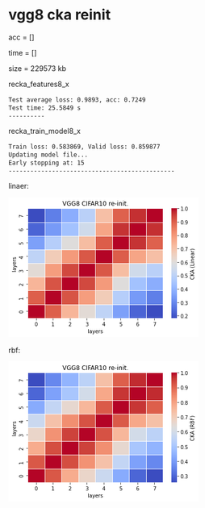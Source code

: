 # vgg8 cka reinit
acc = []

time = []

size = 229573 kb

recka_features8_x
```
Test average loss: 0.9893, acc: 0.7249
Test time: 25.5849 s
----------
```

recka_train_model8_x
```
Train loss: 0.583869, Valid loss: 0.859877
Updating model file...
Early stopping at: 15
----------------------------------------------
```

linaer:

![recka8linear](recka8linear.png)

rbf:

![recka8rbf](recka8rbf.png)
